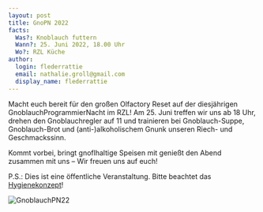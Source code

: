 ```yaml
---
layout: post
title: GnoPN 2022
facts:
  Was?: Knoblauch futtern
  Wann?: 25. Juni 2022, 18.00 Uhr
  Wo?: RZL Küche
author:
  login: flederrattie
  email: nathalie.groll@gmail.com
  display_name: flederrattie
---
```


Macht euch bereit für den großen Olfactory Reset auf der diesjährigen GnoblauchProgrammierNacht im RZL! Am 25. Juni treffen wir uns ab 18 Uhr, drehen den Gnoblauchregler auf 11 und trainieren bei Gnoblauch-Suppe, Gnoblauch-Brot und (anti-)alkoholischem Gnunk unseren Riech- und Geschmackssinn.

Kommt vorbei, bringt gnoflhaltige Speisen mit genießt den Abend zusammen mit uns – Wir freuen uns auf euch!

P.S.: Dies ist eine öffentliche Veranstaltung. Bitte beachtet das [Hygienekonzept](https://wiki.raumzeitlabor.de/wiki/Hygienekonzept)!

![GnoblauchPN22](/assets/GnoPN20.jpg)
